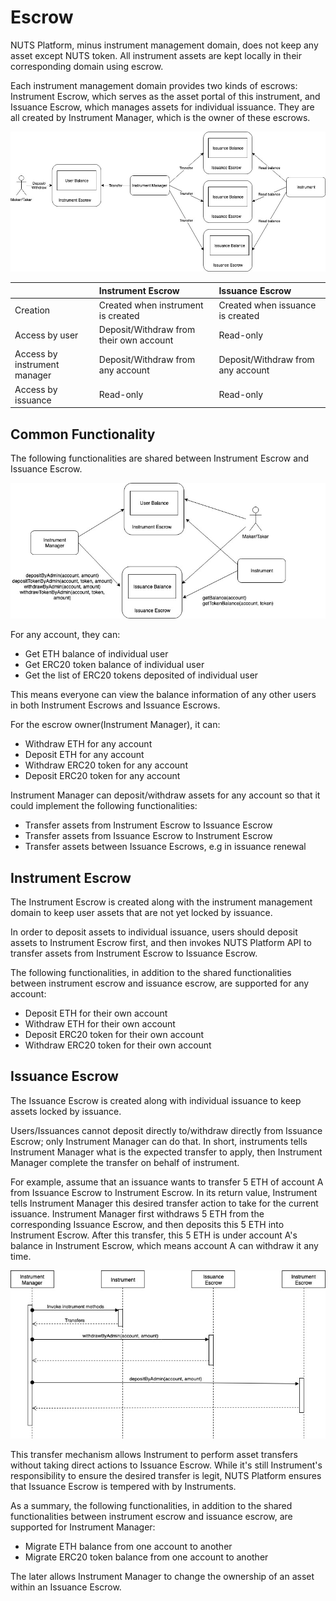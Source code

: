 # Escrow

NUTS Platform, minus instrument management domain, does not keep any asset except NUTS token. All instrument assets are kept locally in their corresponding domain using escrow.

Each instrument management domain provides two kinds of escrows: Instrument Escrow, which serves as the asset portal of this instrument, and Issuance Escrow, which manages assets for individual issuance. They are all created by Instrument Manager, which is the owner of these escrows.

![Escrow Model](../.gitbook/assets/escrow-model.jpg)

|  | Instrument Escrow | Issuance Escrow |
| :--- | :--- | :--- |
| Creation | Created when instrument is created | Created when issuance is created |
| Access by user | Deposit/Withdraw from their own account | Read-only |
| Access by instrument manager | Deposit/Withdraw from any account | Deposit/Withdraw from any account |
| Access by issuance | Read-only | Read-only |

## Common Functionality

The following functionalities are shared between Instrument Escrow and Issuance Escrow.

![](../.gitbook/assets/escrow-common-functionalities.jpg)

For any account, they can:

* Get ETH balance of individual user
* Get ERC20 token balance of individual user
* Get the list of ERC20 tokens deposited of individual user

This means everyone can view the balance information of any other users in both Instrument Escrows and Issuance Escrows.

For the escrow owner\(Instrument Manager\), it can:

* Withdraw ETH for any account
* Deposit ETH for any account
* Withdraw ERC20 token for any account
* Deposit ERC20 token for any account

Instrument Manager can deposit/withdraw assets for any account so that it could implement the following functionalities:

* Transfer assets from Instrument Escrow to Issuance Escrow
* Transfer assets from Issuance Escrow to Instrument Escrow
* Transfer assets between Issuance Escrows, e.g in issuance renewal

## Instrument Escrow

The Instrument Escrow is created along with the instrument management domain to keep user assets that are not yet locked by issuance. 

In order to deposit assets to individual issuance, users should deposit assets to Instrument Escrow first, and then invokes NUTS Platform API to transfer assets from Instrument Escrow to Issuance Escrow.

The following functionalities, in addition to the shared functionalities between instrument escrow and issuance escrow, are supported for any account:

* Deposit ETH for their own account
* Withdraw ETH for their own account
* Deposit ERC20 token for their own account
* Withdraw ERC20 token for their own account

## Issuance Escrow

The Issuance Escrow is created along with individual issuance to keep assets locked by issuance. 

Users/Issuances cannot deposit directly to/withdraw directly from Issuance Escrow; only Instrument Manager can do that. In short, instruments tells Instrument Manager what is the expected transfer to apply, then Instrument Manager complete the transfer on behalf of instrument.

For example, assume that an issuance wants to transfer 5 ETH of account A from Issuance Escrow to Instrument Escrow. In its return value, Instrument tells Instrument Manager this desired transfer action to take for the current issuance. Instrument Manager first withdraws 5 ETH from the corresponding Issuance Escrow, and then deposits this 5 ETH into Instrument Escrow. After this transfer, this 5 ETH is under account A's balance in Instrument Escrow, which means account A can withdraw it any time.

![](../.gitbook/assets/escrow-interaction.jpg)

This transfer mechanism allows Instrument to perform asset transfers without taking direct actions to Issuance Escrow. While it's still Instrument's responsibility to ensure the desired transfer is legit, NUTS Platform ensures that Issuance Escrow is tempered with by Instruments.

As a summary, the following functionalities, in addition to the shared functionalities between instrument escrow and issuance escrow, are supported for Instrument Manager:

* Migrate ETH balance from one account to another
* Migrate ERC20 token balance from one account to another

The later allows Instrument Manager to change the ownership of an asset within an Issuance Escrow.

